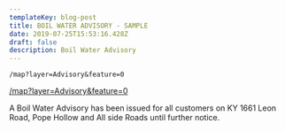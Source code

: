 ```yaml
---
templateKey: blog-post
title: BOIL WATER ADVISORY - SAMPLE
date: 2019-07-25T15:53:16.428Z
draft: false
description: Boil Water Advisory
---
```

	/map?layer=Advisory&feature=0

[/map?layer=Advisory&feature=0](/map?layer=Advisory&feature=0)





A Boil Water Advisory has been issued for all customers on KY 1661 Leon Road, Pope Hollow and All side Roads until further notice.
